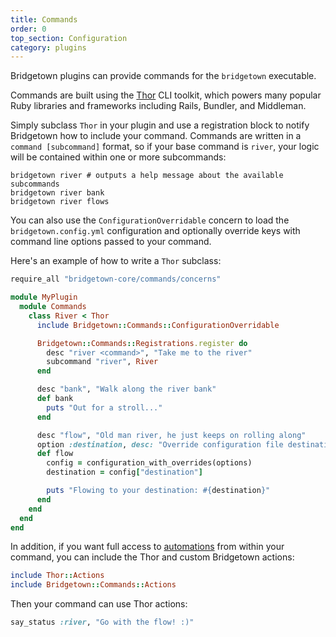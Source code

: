 ```yaml
---
title: Commands
order: 0
top_section: Configuration
category: plugins
---
```


Bridgetown plugins can provide commands for the `bridgetown` executable.

Commands are built using the [Thor](https://github.com/erikhuda/thor) CLI
toolkit, which powers many popular Ruby libraries and frameworks including
Rails, Bundler, and Middleman.

Simply subclass `Thor` in your plugin and use a registration block to notify
Bridgetown how to include your command. Commands are written in a `command [subcommand]`
format, so if your base command is `river`, your logic will be contained
within one or more subcommands:

```
bridgetown river # outputs a help message about the available subcommands
bridgetown river bank
bridgetown river flows
```

You can also use the `ConfigurationOverridable` concern to load the
`bridgetown.config.yml` configuration and optionally override keys with
command line options passed to your command.

Here's an example of how to write a `Thor` subclass:

```ruby
require_all "bridgetown-core/commands/concerns"

module MyPlugin
  module Commands
    class River < Thor
      include Bridgetown::Commands::ConfigurationOverridable

      Bridgetown::Commands::Registrations.register do
        desc "river <command>", "Take me to the river"
        subcommand "river", River
      end

      desc "bank", "Walk along the river bank"
      def bank
        puts "Out for a stroll..."
      end

      desc "flow", "Old man river, he just keeps on rolling along"
      option :destination, desc: "Override configuration file destination"
      def flow
        config = configuration_with_overrides(options)
        destination = config["destination"]

        puts "Flowing to your destination: #{destination}"
      end
    end
  end
end
```

In addition, if you want full access to [automations](/docs/automations) from
within your command, you can include the Thor and custom Bridgetown actions:

```ruby
include Thor::Actions
include Bridgetown::Commands::Actions
```

Then your command can use Thor actions:

```ruby
say_status :river, "Go with the flow! :)"
```
